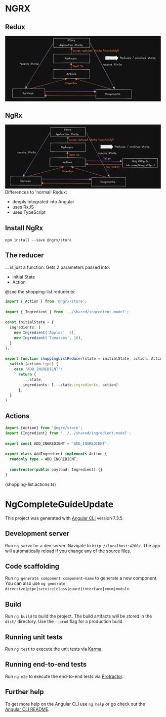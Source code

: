 # NGRX

## Redux
![Redux](assets/redux.png)

## NgRx

![NgRx](assets/ngrx.png)
Differences to 'normal' Redux:
- deeply integrated into Angular
- uses RxJS
- uses TypeScript

## Install NgRx

`npm install --save @ngrx/store`

## The reducer
... is just a function. Gets 2 parameters passed into:
- initial State
- Action

@see the shopping-list.reducer.ts:
```ts
import { Action } from '@ngrx/store';

import { Ingredient } from '../shared/ingredient.model';

const initialState = {
  ingredients: [
    new Ingredient('Apples', 5),
    new Ingredient('Tomatoes', 10),
  ]
};

export function shoppingListReducer(state = initialState, action: Action) {
  switch (action.type) {
    case 'ADD_INGREDIENT':
      return {
        ...state,
        ingredients: [...state.ingredients, action]
      };
  }
}
```
## Actions

```ts
import {Action} from '@ngrx/store';
import {Ingredient} from '../../shared/ingredient.model';

export const ADD_INGREDIENT = 'ADD_INGREDIENT';

export class AddIngredient implements Action {
  readonly type = ADD_INGREDIENT;

  constructor(public payload: Ingredient) {}
}
```
(shopping-list.actions.ts)



# NgCompleteGuideUpdate

This project was generated with [Angular CLI](https://github.com/angular/angular-cli) version 7.3.5.

## Development server

Run `ng serve` for a dev server. Navigate to `http://localhost:4200/`. The app will automatically reload if you change any of the source files.

## Code scaffolding

Run `ng generate component component-name` to generate a new component. You can also use `ng generate directive|pipe|service|class|guard|interface|enum|module`.

## Build

Run `ng build` to build the project. The build artifacts will be stored in the `dist/` directory. Use the `--prod` flag for a production build.

## Running unit tests

Run `ng test` to execute the unit tests via [Karma](https://karma-runner.github.io).

## Running end-to-end tests

Run `ng e2e` to execute the end-to-end tests via [Protractor](http://www.protractortest.org/).

## Further help

To get more help on the Angular CLI use `ng help` or go check out the [Angular CLI README](https://github.com/angular/angular-cli/blob/master/README.md).
